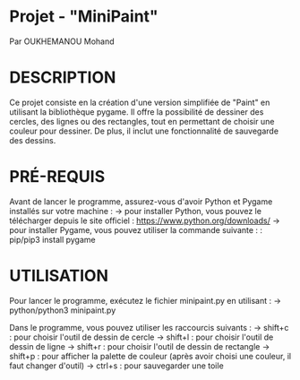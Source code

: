 # Projet - "MiniPaint"

Par OUKHEMANOU Mohand

# DESCRIPTION

Ce projet consiste en la création d'une version simplifiée de "Paint" en utilisant la bibliothèque pygame. 
Il offre la possibilité de dessiner des cercles, des lignes ou des rectangles, tout en permettant de choisir une couleur pour dessiner. 
De plus, il inclut une fonctionnalité de sauvegarde des dessins.

# PRÉ-REQUIS

Avant de lancer le programme, assurez-vous d'avoir Python et Pygame installés sur votre machine : 
    -> pour installer Python, vous pouvez le télécharger depuis le site officiel : https://www.python.org/downloads/
    -> pour installer Pygame, vous pouvez utiliser la commande suivante : : pip/pip3 install pygame

# **UTILISATION**

Pour lancer le programme, exécutez le fichier minipaint.py en utilisant :
    -> python/python3 minipaint.py

Dans le programme, vous pouvez utiliser les raccourcis suivants :
    -> shift+c : pour choisir l'outil de dessin de cercle
    -> shift+l : pour choisir l'outil de dessin de ligne
    -> shift+r : pour choisir l'outil de dessin de rectangle
    -> shift+p : pour afficher la palette de couleur (après avoir choisi une couleur, il faut changer d'outil)
    -> ctrl+s : pour sauvegarder une toile